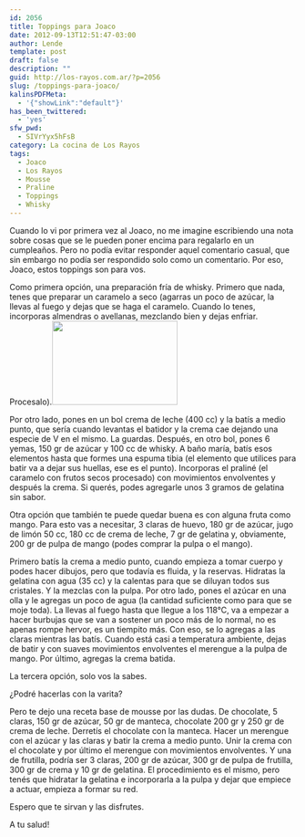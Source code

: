 ```yaml
---
id: 2056
title: Toppings para Joaco
date: 2012-09-13T12:51:47-03:00
author: Lende
template: post
draft: false
description: ""
guid: http://los-rayos.com.ar/?p=2056
slug: /toppings-para-joaco/
kalinsPDFMeta:
  - '{"showLink":"default"}'
has_been_twittered:
  - 'yes'
sfw_pwd:
  - SIVrYyx5hFsB
category: La cocina de Los Rayos
tags:
  - Joaco
  - Los Rayos
  - Mousse
  - Praline
  - Toppings
  - Whisky
---
```

Cuando lo vi por primera vez al Joaco, no me imagine escribiendo una nota sobre cosas que se le pueden poner encima para regalarlo en un cumpleaños. Pero no podía evitar responder aquel comentario casual, que sin embargo no podía ser respondido solo como un comentario. Por eso, Joaco, estos toppings son para vos.

Como primera opción, una preparación fría de whisky. Primero que nada, tenes que preparar un caramelo a seco (agarras un poco de azúcar, la llevas al fuego y dejas que se haga el caramelo. Cuando lo tenes, incorporas almendras o avellanas, mezclando bien y dejas enfriar. Procesalo).<img class="alignright" src="https://1.bp.blogspot.com/-PofxYRQD1c8/TozNWLtSosI/AAAAAAAAAAQ/COmAgcf5gKs/s220/DSC_0250.JPG" alt="" width="220" height="147" />

Por otro lado, pones en un bol crema de leche (400 cc) y la batís a medio punto, que sería cuando levantas el batidor y la crema cae dejando una especie de V en el mismo. La guardas. Después, en otro bol, pones 6 yemas, 150 gr de azúcar y 100 cc de whisky. A baño maría, batís esos elementos hasta que formes una espuma tibia (el elemento que utilices para batir va a dejar sus huellas, ese es el punto). Incorporas el praliné (el caramelo con frutos secos procesado) con movimientos envolventes y después la crema. Si querés, podes agregarle unos 3 gramos de gelatina sin sabor.

Otra opción que también te puede quedar buena es con alguna fruta como mango. Para esto vas a necesitar, 3 claras de huevo, 180 gr de azúcar, jugo de limón 50 cc, 180 cc de crema de leche, 7 gr de gelatina y, obviamente, 200 gr de pulpa de mango (podes comprar la pulpa o el mango).

Primero batís la crema a medio punto, cuando empieza a tomar cuerpo y podes hacer dibujos, pero que todavía es fluida, y la reservas. Hidratas la gelatina con agua (35 cc) y la calentas para que se diluyan todos sus cristales. Y la mezclas con la pulpa. Por otro lado, pones el azúcar en una olla y le agregas un poco de agua (la cantidad suficiente como para que se moje toda). La llevas al fuego hasta que llegue a los 118°C, va a empezar a hacer burbujas que se van a sostener un poco más de lo normal, no es apenas rompe hervor, es un tiempito más. Con eso, se lo agregas a las claras mientras las batís. Cuando está casi a temperatura ambiente, dejas de batir y con suaves movimientos envolventes el merengue a la pulpa de mango. Por último, agregas la crema batida.

La tercera opción, solo vos la sabes.

¿Podré hacerlas con la varita?

Pero te dejo una receta base de mousse por las dudas. De chocolate, 5 claras, 150 gr de azúcar, 50 gr de manteca, chocolate 200 gr y 250 gr de crema de leche. Derretís el chocolate con la manteca. Hacer un merengue con el azúcar y las claras y batir la crema a medio punto. Unir la crema con el chocolate y por último el merengue con movimientos envolventes. Y una de frutilla, podría ser 3 claras, 200 gr de azúcar, 300 gr de pulpa de frutilla, 300 gr de crema y 10 gr de gelatina. El procedimiento es el mismo, pero tenés que hidratar la gelatina e incorporarla a la pulpa y dejar que empiece a actuar, empieza a formar su red.

Espero que te sirvan y las disfrutes.

A tu salud!